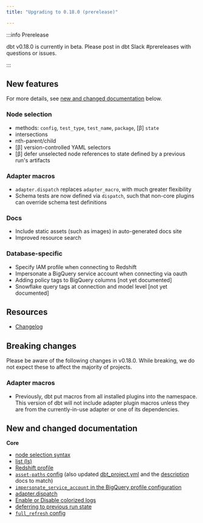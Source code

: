 ```yaml
---
title: "Upgrading to 0.18.0 (prerelease)"

---
```


:::info Prerelease

dbt v0.18.0 is currently in beta. Please post in dbt Slack #prereleases with questions or issues.

:::

<FAQ src="beta-release" />
<FAQ src="prerelease-docs" />

## New features

For more details, see [new and changed documentation](#new-and-changed-documentation) below.

### Node selection
- methods: `config`, `test_type`, `test_name`, `package`, [β] `state`
- intersections
- nth-parent/child
- [β] version-controlled YAML selectors
- [β] defer unselected node references to state defined by a previous run's artifacts

### Adapter macros
- `adapter.dispatch` replaces `adapter_macro`, with much greater flexibility
- Schema tests are now defined via `dispatch`, such that non-core plugins
can override schema test definitions

### Docs
- Include static assets (such as images) in auto-generated docs site
- Improved resource search

### Database-specific
- Specify IAM profile when connecting to Redshift
- Impersonate a BigQuery service account when connecting via oauth
- Adding policy tags to BigQuery columns [not yet documented]
- Snowflake query tags at connection and model level [not yet documented]


## Resources

 - [Changelog](https://github.com/fishtown-analytics/dbt/blob/dev/marian-anderson/CHANGELOG.md)

## Breaking changes

Please be aware of the following changes in v0.18.0. While breaking, we do not expect these to affect the majority of projects.

### Adapter macros

* Previously, dbt put macros from all installed plugins into the namespace. This version of dbt will not include adapter plugin macros unless they are from the currently-in-use adapter or one of its dependencies.

## New and changed documentation

**Core**
- [node selection syntax](node-selection/syntax)
- [list (ls)](commands/list)
- [Redshift profile](redshift-profile#specifying-an-iam-profile)
- [`asset-paths` config](asset-paths) (also updated [dbt_project.yml](dbt_project.yml.md) and the [description](description) docs to match)
- [`impersonate_service_account` in the BigQuery profile configuration](https://docs.getdbt.com/reference/warehouse-profiles/bigquery-profile#service-account-impersonation)
- [adapter.dispatch](adapter#dispatch)
- [Enable or Disable colorized logs](run#enable-or-disable-colorized-logs)
- [deferring to previous run state](run#deferring-to-previous-run-state)
- [`full_refresh` config](full_refresh)
